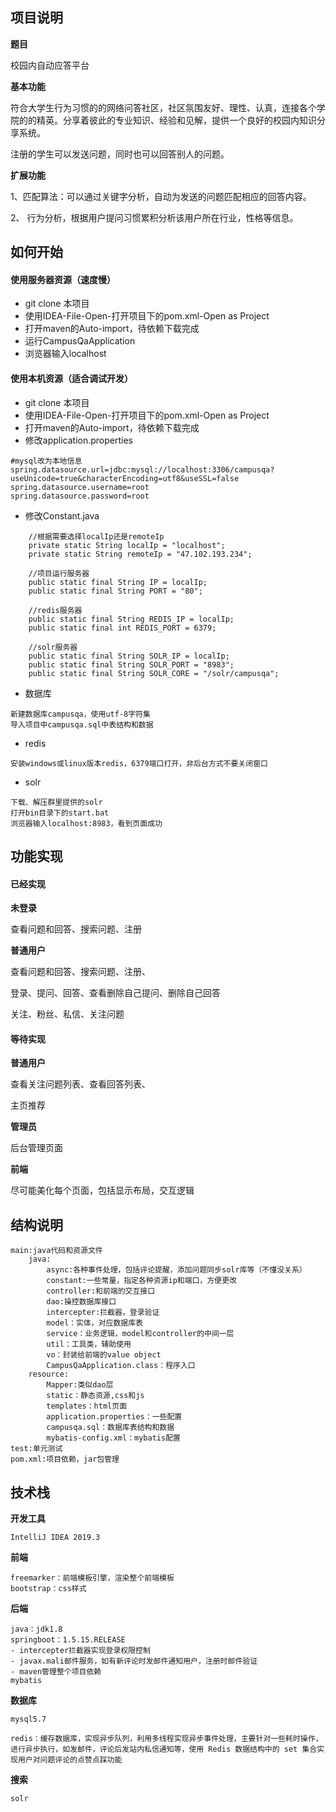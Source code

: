 ## 项目说明

**题目**

校园内自动应答平台

**基本功能**

符合大学生行为习惯的的网络问答社区，社区氛围友好、理性、认真，连接各个学院的的精英。分享着彼此的专业知识、经验和见解，提供一个良好的校园内知识分享系统。

注册的学生可以发送问题，同时也可以回答别人的问题。

**扩展功能**

1、匹配算法：可以通过关键字分析，自动为发送的问题匹配相应的回答内容。

2、 行为分析，根据用户提问习惯累积分析该用户所在行业，性格等信息。

## 如何开始

#### 使用服务器资源（速度慢）

- git clone 本项目
- 使用IDEA-File-Open-打开项目下的pom.xml-Open as Project
- 打开maven的Auto-import，待依赖下载完成
- 运行CampusQaApplication
- 浏览器输入localhost

#### 使用本机资源（适合调试开发）

- git clone 本项目
- 使用IDEA-File-Open-打开项目下的pom.xml-Open as Project
- 打开maven的Auto-import，待依赖下载完成
- 修改application.properties

```
#mysql改为本地信息
spring.datasource.url=jdbc:mysql://localhost:3306/campusqa?useUnicode=true&characterEncoding=utf8&useSSL=false
spring.datasource.username=root
spring.datasource.password=root
```

- 修改Constant.java

```
    //根据需要选择localIp还是remoteIp
    private static String localIp = "localhost";
    private static String remoteIp = "47.102.193.234";

    //项目运行服务器
    public static final String IP = localIp;
    public static final String PORT = "80";

    //redis服务器
    public static final String REDIS_IP = localIp;
    public static final int REDIS_PORT = 6379;

    //solr服务器
    public static final String SOLR_IP = localIp;
    public static final String SOLR_PORT = "8983";
    public static final String SOLR_CORE = "/solr/campusqa";
```

- 数据库

```
新建数据库campusqa，使用utf-8字符集
导入项目中campusqa.sql中表结构和数据
```

- redis

```
安装windows或linux版本redis，6379端口打开，非后台方式不要关闭窗口
```

- solr

```
下载、解压群里提供的solr
打开bin目录下的start.bat
浏览器输入localhost:8983，看到页面成功
```

## 功能实现

#### **已经实现**

**未登录**

查看问题和回答、搜索问题、注册

**普通用户**

查看问题和回答、搜索问题、注册、

登录、提问、回答、查看删除自己提问、删除自己回答

关注、粉丝、私信、关注问题



#### **等待实现**

**普通用户**

查看关注问题列表、查看回答列表、

主页推荐

**管理员**

后台管理页面

**前端**

尽可能美化每个页面，包括显示布局，交互逻辑

## 结构说明

```
main:java代码和资源文件
	java:
		async:各种事件处理，包括评论提醒，添加问题同步solr库等（不懂没关系）
		constant:一些常量，指定各种资源ip和端口，方便更改
		controller:和前端的交互接口
		dao:操控数据库接口
		intercepter:拦截器，登录验证
		model：实体，对应数据库表
		service：业务逻辑，model和controller的中间一层
		util：工具类，辅助使用
		vo：封装给前端的value object
		CampusQaApplication.class：程序入口
	resource:
		Mapper:类似dao层
		static：静态资源,css和js
		templates：html页面
		application.properties：一些配置
		campusqa.sql：数据库表结构和数据
		mybatis-config.xml：mybatis配置
test:单元测试
pom.xml:项目依赖，jar包管理
```



## **技术栈**

**开发工具**

```
IntelliJ IDEA 2019.3
```

**前端**

```
freemarker：前端模板引擎，渲染整个前端模板
bootstrap：css样式
```

**后端**

```
java：jdk1.8
springboot：1.5.15.RELEASE
- intercepter拦截器实现登录权限控制
- javax.mali邮件服务，如有新评论时发邮件通知用户，注册时邮件验证
- maven管理整个项目依赖
mybatis
```

**数据库**

```
mysql5.7

redis：缓存数据库，实现异步队列，利用多线程实现异步事件处理，主要针对一些耗时操作，进行异步执行，如发邮件，评论后发站内私信通知等，使用 Redis 数据结构中的 set 集合实现用户对问题评论的点赞点踩功能
```

**搜索**

```
solr
```









